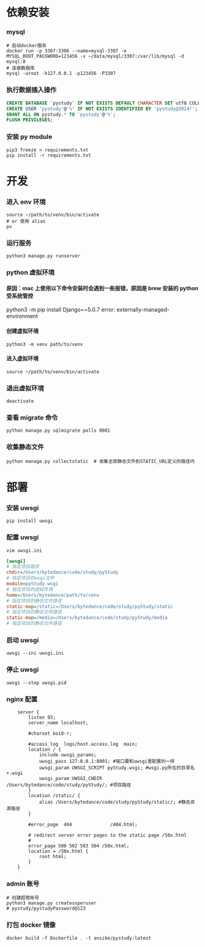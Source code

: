 # 依赖安装

### mysql

```shell
# 启动docker服务
docker run -p 3307:3306 --name=mysql-3307 -e MYSQL_ROOT_PASSWORD=123456 -v ~/data/mysql/3307:/var/lib/mysql -d mysql:8
# 连接数据库
mysql -uroot -h127.0.0.1 -p123456 -P3307
```

### 执行数据插入操作

```sql
CREATE DATABASE `pystudy` IF NOT EXISTS DEFAULT CHARACTER SET utf8 COLLATE utf8_general_ci;
CREATE USER 'pystudy'@'%' IF NOT EXISTS IDENTIFIED BY 'pystudy@2024!';
GRANT ALL ON pystudy.* TO 'pystudy'@'%';
FLUSH PRIVILEGES;
```

### 安装 py module

```shell
pip3 freeze > requirements.txt
pip install -r requirements.txt
```

# 开发

### 进入 env 环境

```shell
source ~/path/to/venv/bin/activate
# or 使用 alias
pv
```

### 运行服务

```shell
python3 manage.py runserver
```

### python 虚拟环境

#### 原因：mac 上使用以下命令安装时会遇到一些报错，原因是 brew 安装的 python 受系统管控

python3 -m pip install Django==5.0.7
error: externally-managed-environment

#### 创建虚拟环境

```shell
python3 -m venv path/to/venv
```

#### 进入虚拟环境

```shell
source ~/path/to/venv/bin/activate
```

### 退出虚拟环境

```shell
deactivate
```

### 查看 migrate 命令

```shell
python manage.py sqlmigrate polls 0001
```

### 收集静态文件

```shell
python manage.py collectstatic  # 收集全部静态文件到STATIC_URL定义的路径内

```

# 部署

### 安装 uwsgi

```shell
pip install uwsgi
```

### 配置 uwsgi

```shell
vim uwsgi.ini
```

```ini
[uwsgi]
# 指定项目路径
chdir=/Users/bytedance/code/study/pyStudy
# 指定项目的wsgi文件
module=pyStudy.wsgi
# 指定项目的虚拟环境
home=/Users/bytedance/path/to/venv
# 指定项目的静态文件路径
static-map=/static=/Users/bytedance/code/study/pyStudy/static
# 指定项目的静态文件路径
static-map=/media=/Users/bytedance/code/study/pyStudy/media
# 指定项目的静态文件路径

```

### 启动 uwsgi

```shell
uwsgi --ini uwsgi.ini
```

### 停止 uwsgi

```shell
uwsgi --stop uwsgi.pid
```

### nginx 配置

```shell
    server {
        listen 93;
        server_name localhost;

        #charset koi8-r;

        #access_log  logs/host.access.log  main;
        location / {
            include uwsgi_params;
            uwsgi_pass 127.0.0.1:8001; #端口要和uwsgi里配置的一样
            uwsgi_param UWSGI_SCRIPT pyStudy.wsgi; #wsgi.py所在的目录名+.wsgi
            uwsgi_param UWSGI_CHDIR /Users/bytedance/code/study/pyStudy/; #项目路径
        }
        location /static/ {
            alias /Users/bytedance/code/study/pyStudy/static/; #静态资源路径
        }

        #error_page  404              /404.html;

        # redirect server error pages to the static page /50x.html
        #
        error_page 500 502 503 504 /50x.html;
        location = /50x.html {
            root html;
        }
    }
```

### admin 账号

```shell
# 创建超管帐号
python3 manage.py createsuperuser
# pystudy/pystudyPassword@123
```

### 打包 docker 镜像

```shell
docker build -f Dockerfile . -t ansike/pystudy:latest
```
